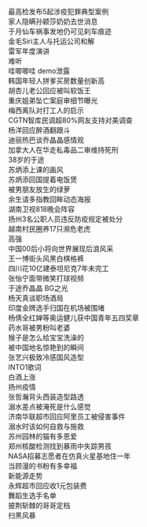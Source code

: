 最高检发布5起涉疫犯罪典型案例  
家人隐瞒孙颖莎奶奶去世消息  
于月仙车祸事发地仍可见刹车痕迹  
金毛Siri主人与托运公司和解  
雷军年度演讲  
难听  
哇唧唧哇 demo泄露  
韩国年轻人拼爹买房数量创新高  
胡杏儿老公回应被叫软饭王  
重庆姐弟坠亡案庭审细节曝光  
梅西离队对打工人的启示  
CGTN智库民调超80%网友支持对美调查  
杨洋回应醉酒翻跟斗  
迪丽热巴谈乔晶晶感情观  
加拿大人在华走私毒品二审维持死刑  
38岁的于途  
苏炳添上课的画风  
苏炳添回国提着电饭煲  
被男朋友放生的绿萝  
余生请多指教回眸动态海报  
湖南卫视818晚会阵容  
扬州3名公职人员违反防疫规定被处分  
越南村民圈养17只濒危老虎  
高强  
中国00后小将向世界展现后浪风采  
王一博街头风黑白棋格裤  
四川花10亿建泰坦尼克7年未完工  
张怡宁面带微笑打球视频  
于途乔晶晶 BG之光  
杨天真谈职场酒局  
印度金牌选手归国在机场被围堵  
杨倩全红婵等奥运健儿获中国青年五四奖章  
药水哥被男粉叫老婆  
猴子是怎么给宝宝洗澡的  
被中国地名惊艳到的瞬间  
张艺兴极致冷感国风造型  
INTO1歌词  
白酒上涨  
扬州疫情  
张哲瀚背头西装造型路透  
溺水差点被淹死是什么感觉  
济南华联超市回应阿里员工被侵害事件  
溺水时该如何自救与施救  
苏州园林的猫有多恩爱  
郑州核酸检测找到暴雨中失踪男孩  
NASA招募志愿者在仿真火星基地住一年  
当顾漫的书粉有多幸福  
新能源走势  
永辉超市回应收1元包装费  
舞蹈生选手名单  
披荆斩棘的哥哥定档  
扫黑风暴  
